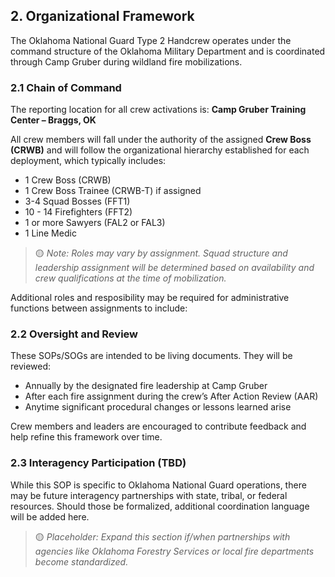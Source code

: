 ## 2. Organizational Framework

The Oklahoma National Guard Type 2 Handcrew operates under the command structure of the Oklahoma Military Department and is coordinated through Camp Gruber during wildland fire mobilizations.

### 2.1 Chain of Command

The reporting location for all crew activations is:
**Camp Gruber Training Center – Braggs, OK**

All crew members will fall under the authority of the assigned **Crew Boss (CRWB)** and will follow the organizational hierarchy established for each deployment, which typically includes:
- 1 Crew Boss (CRWB)
- 1 Crew Boss Trainee (CRWB-T) if assigned
- 3-4 Squad Bosses (FFT1)
- 10 - 14 Firefighters (FFT2)
- 1 or more Sawyers (FAL2 or FAL3)
- 1 Line Medic

> 🟡 *Note: Roles may vary by assignment. Squad structure and leadership assignment will be determined based on availability and crew qualifications at the time of mobilization.*

Additional roles and resposibility may be required for administrative functions between assignments to include:

### 2.2 Oversight and Review

These SOPs/SOGs are intended to be living documents. They will be reviewed:
- Annually by the designated fire leadership at Camp Gruber
- After each fire assignment during the crew’s After Action Review (AAR)
- Anytime significant procedural changes or lessons learned arise

Crew members and leaders are encouraged to contribute feedback and help refine this framework over time.

### 2.3 Interagency Participation (TBD)

While this SOP is specific to Oklahoma National Guard operations, there may be future interagency partnerships with state, tribal, or federal resources. Should those be formalized, additional coordination language will be added here.

> 🟡 *Placeholder: Expand this section if/when partnerships with agencies like Oklahoma Forestry Services or local fire departments become standardized.*
